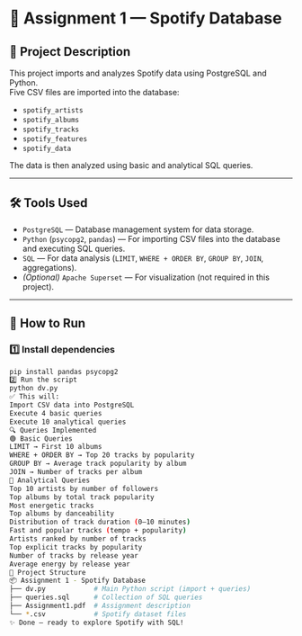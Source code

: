 # 🎵 Assignment 1 — Spotify Database  

## 📌 Project Description  
This project imports and analyzes Spotify data using PostgreSQL and Python.  
Five CSV files are imported into the database:  

- `spotify_artists`  
- `spotify_albums`  
- `spotify_tracks`  
- `spotify_features`  
- `spotify_data`  

The data is then analyzed using basic and analytical SQL queries.  

---

## 🛠 Tools Used  
- `PostgreSQL` — Database management system for data storage.  
- `Python` (`psycopg2`, `pandas`) — For importing CSV files into the database and executing SQL queries.  
- `SQL` — For data analysis (`LIMIT`, `WHERE + ORDER BY`, `GROUP BY`, `JOIN`, aggregations).  
- *(Optional)* `Apache Superset` — For visualization (not required in this project).  

---

## 🚀 How to Run  

### 1️⃣ Install dependencies  
```bash
pip install pandas psycopg2
2️⃣ Run the script
python dv.py
✅ This will:  
Import CSV data into PostgreSQL  
Execute 4 basic queries  
Execute 10 analytical queries  
🔍 Queries Implemented  
🟢 Basic Queries  
LIMIT → First 10 albums  
WHERE + ORDER BY → Top 20 tracks by popularity  
GROUP BY → Average track popularity by album  
JOIN → Number of tracks per album  
🔵 Analytical Queries  
Top 10 artists by number of followers  
Top albums by total track popularity  
Most energetic tracks  
Top albums by danceability  
Distribution of track duration (0–10 minutes)  
Fast and popular tracks (tempo + popularity)  
Artists ranked by number of tracks  
Top explicit tracks by popularity  
Number of tracks by release year  
Average energy by release year  
📂 Project Structure
📦 Assignment 1 - Spotify Database  
├── dv.py            # Main Python script (import + queries)  
├── queries.sql      # Collection of SQL queries  
├── Assignment1.pdf  # Assignment description  
└── *.csv            # Spotify dataset files  
✨ Done — ready to explore Spotify with SQL!
